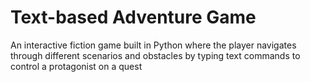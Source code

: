 # Text-based Adventure Game
An interactive fiction game built in Python where the player navigates through different scenarios and obstacles by typing text commands to control a protagonist on a quest
